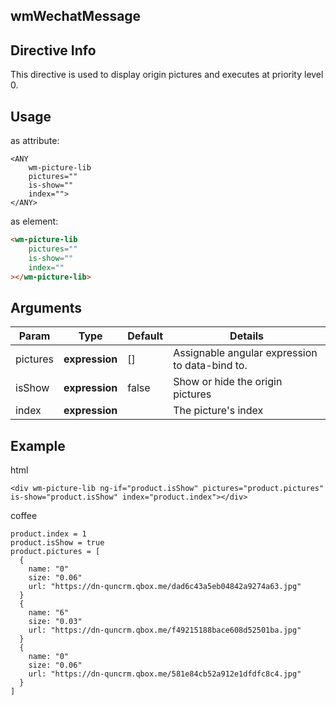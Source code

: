 ## wmWechatMessage

## Directive Info
This directive is used to display origin pictures and executes at priority level 0.

## Usage
as attribute:
```
<ANY
    wm-picture-lib
    pictures=""
    is-show=""
    index="">
</ANY>
```

as element:
```html
<wm-picture-lib
    pictures=""
    is-show=""
    index=""
></wm-picture-lib>
```

## Arguments
Param | Type | Default | Details
----- | ---- | ------  | ------
pictures | **expression**  | []    | Assignable angular expression to data-bind to.
isShow   | **expression**  | false |Show or hide the origin pictures
index    | **expression**  |       |The picture's index

## Example
html
```
<div wm-picture-lib ng-if="product.isShow" pictures="product.pictures" is-show="product.isShow" index="product.index"></div>
```
coffee
```
product.index = 1
product.isShow = true
product.pictures = [
  {
    name: "0"
    size: "0.06"
    url: "https://dn-quncrm.qbox.me/dad6c43a5eb04842a9274a63.jpg"
  }
  {
    name: "6"
    size: "0.03"
    url: "https://dn-quncrm.qbox.me/f49215188bace608d52501ba.jpg"
  }
  {
    name: "0"
    size: "0.06"
    url: "https://dn-quncrm.qbox.me/581e84cb52a912e1dfdfc8c4.jpg"
  }
]

```